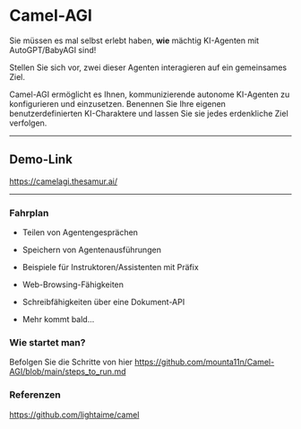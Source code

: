 # Camel-AGI

Sie müssen es mal selbst erlebt haben, **wie** mächtig KI-Agenten mit AutoGPT/BabyAGI sind!

Stellen Sie sich vor, zwei dieser Agenten interagieren auf ein gemeinsames Ziel.

Camel-AGI ermöglicht es Ihnen, kommunizierende autonome KI-Agenten zu konfigurieren und einzusetzen. Benennen Sie Ihre eigenen benutzerdefinierten KI-Charaktere und lassen Sie sie jedes erdenkliche Ziel verfolgen.

- - -

## Demo-Link

https://camelagi.thesamur.ai/

- - -

### Fahrplan

* Teilen von Agentengesprächen

* Speichern von Agentenausführungen 

* Beispiele für Instruktoren/Assistenten mit Präfix 

* Web-Browsing-Fähigkeiten 

* Schreibfähigkeiten über eine Dokument-API 

* Mehr kommt bald...


### Wie startet man?

Befolgen Sie die Schritte von hier https://github.com/mounta11n/Camel-AGI/blob/main/steps_to_run.md

### Referenzen

https://github.com/lightaime/camel
